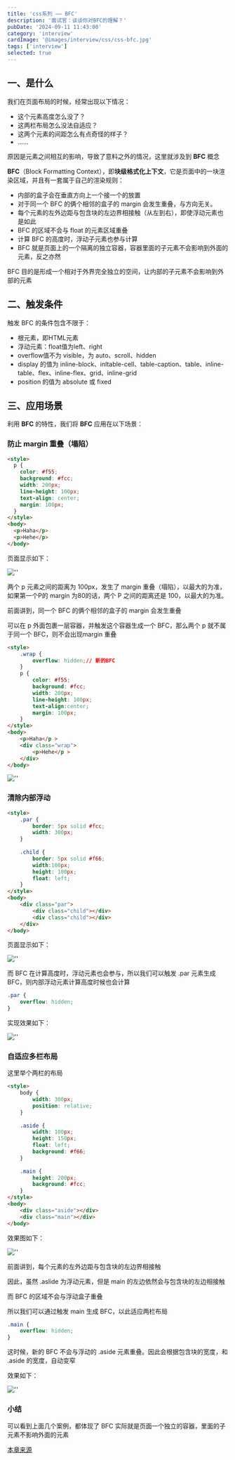 ```yaml
---
title: 'css系列 —— BFC'
description: '面试官：谈谈你对BFC的理解？'
pubDate: '2024-09-11 11:43:00'
category: 'interview'
cardImage: '@images/interview/css/css-bfc.jpg'
tags: ['interview']
selected: true
---
```


## 一、是什么

我们在页面布局的时候，经常出现以下情况：

- 这个元素高度怎么没了？
- 这两栏布局怎么没法自适应？
- 这两个元素的间距怎么有点奇怪的样子？
- ......

原因是元素之间相互的影响，导致了意料之外的情况，这里就涉及到 **BFC** 概念

**BFC**（Block Formatting Context），即**块级格式化上下文**，它是页面中的一块渲染区域，并且有一套属于自己的渲染规则：

- 内部的盒子会在垂直方向上一个接一个的放置
- 对于同一个 BFC 的俩个相邻的盒子的 margin 会发生重叠，与方向无关。
- 每个元素的左外边距与包含块的左边界相接触（从左到右），即使浮动元素也是如此
- BFC 的区域不会与 float 的元素区域重叠
- 计算 BFC 的高度时，浮动子元素也参与计算
- BFC 就是页面上的一个隔离的独立容器，容器里面的子元素不会影响到外面的元素，反之亦然

BFC 目的是形成一个相对于外界完全独立的空间，让内部的子元素不会影响到外部的元素

## 二、触发条件

触发 BFC 的条件包含不限于：

- 根元素，即HTML元素
- 浮动元素：float值为left、right
- overflow值不为 visible，为 auto、scroll、hidden
- display 的值为 inline-block、inltable-cell、table-caption、table、inline-table、flex、inline-flex、grid、inline-grid
- position 的值为 absolute 或 fixed

## 三、应用场景

利用 **BFC** 的特性，我们将 **BFC** 应用在以下场景：

### 防止 margin 重叠（塌陷）

```html
<style>
  p {
    color: #f55;
    background: #fcc;
    width: 200px;
    line-height: 100px;
    text-align: center;
    margin: 100px;
  }
</style>
<body>
  <p>Haha</p>
  <p>Hehe</p>
</body>
```

页面显示如下：

![''](@images/interview/css/css-bfc/image.jpg)

两个 p 元素之间的距离为 100px，发生了 margin 重叠（塌陷），以最大的为准，如果第一个P的 margin 为80的话，两个 P 之间的距离还是 100，以最大的为准。

前面讲到，同一个 BFC 的俩个相邻的盒子的 margin 会发生重叠

可以在 p 外面包裹一层容器，并触发这个容器生成一个 BFC，那么两个 p 就不属于同一个 BFC，则不会出现margin 重叠

```html
<style>
    .wrap {
        overflow: hidden;// 新的BFC
    }
    p {
        color: #f55;
        background: #fcc;
        width: 200px;
        line-height: 100px;
        text-align:center;
        margin: 100px;
    }
</style>
<body>
    <p>Haha</p >
    <div class="wrap">
        <p>Hehe</p >
    </div>
</body>
```

![''](@images/interview/css/css-bfc/image2.jpg)

### 清除内部浮动

```html
<style>
    .par {
        border: 5px solid #fcc;
        width: 300px;
    }
 
    .child {
        border: 5px solid #f66;
        width:100px;
        height: 100px;
        float: left;
    }
</style>
<body>
    <div class="par">
        <div class="child"></div>
        <div class="child"></div>
    </div>
</body>
```

页面显示如下：

![''](@images/interview/css/css-bfc/image3.jpg)

而 BFC 在计算高度时，浮动元素也会参与，所以我们可以触发 .par 元素生成 BFC，则内部浮动元素计算高度时候也会计算

```css
.par {
    overflow: hidden;
}
```

实现效果如下：

![''](@images/interview/css/css-bfc/image4.jpg)

### 自适应多栏布局

这里举个两栏的布局

```html
<style>
    body {
        width: 300px;
        position: relative;
    }
 
    .aside {
        width: 100px;
        height: 150px;
        float: left;
        background: #f66;
    }
 
    .main {
        height: 200px;
        background: #fcc;
    }
</style>
<body>
    <div class="aside"></div>
    <div class="main"></div>
</body>
```

效果图如下：

![''](@images/interview/css/css-bfc/image5.jpg)

前面讲到，每个元素的左外边距与包含块的左边界相接触

因此，虽然 .aslide 为浮动元素，但是 main 的左边依然会与包含块的左边相接触

而 BFC 的区域不会与浮动盒子重叠

所以我们可以通过触发 main 生成 BFC，以此适应两栏布局

```css
.main {
    overflow: hidden;
}
```

这时候，新的 BFC 不会与浮动的 .aside 元素重叠。因此会根据包含块的宽度，和 .aside 的宽度，自动变窄

效果如下：

![''](@images/interview/css/css-bfc/image6.jpg)

### 小结



可以看到上面几个案例，都体现了 BFC 实际就是页面一个独立的容器，里面的子元素不影响外面的元素

[本章来源](https://vue3js.cn/interview/css/BFC.html)
